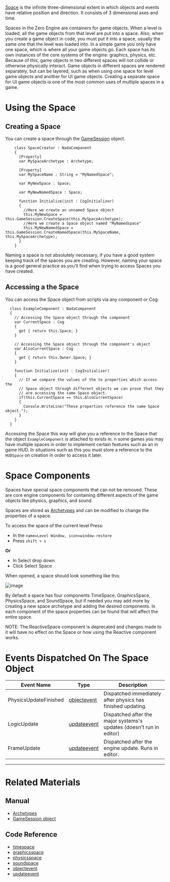 [Space](https://github.com/zeroengineteam/ZeroDocs/blob/master/code_reference/class_reference/space.markdown) is the infinite three-dimensional extent in which objects and events have relative position and direction. It consists of 3 dimensional axes and time.

Spaces in the Zero Engine are containers for game objects. When a level is loaded, all the game objects from that level are put into a space. Also, when you create a game object in code, you must put it into a space, usually the same one that the level was loaded into. In a simple game you only have one space, which is where all your game objects go. Each space has its own instances of the core systems of the engine: graphics, physics, etc. Because of this, game objects in two different spaces will not collide or otherwise physically interact. Game objects in different spaces are rendered separately, but can be layered, such as when using one space for level game objects and another for UI game objects. Creating a separate space for UI game objects is one of the most common uses of multiple spaces in a game.

 # Using the Space
 ## Creating a Space
You can create a space through the [GameSession](https://github.com/zeroengineteam/ZeroDocs/blob/master/zero_editor_documentation/zeromanual/architecture/objects/gamesession.markdown) object.

```
    class SpaceCreator : NadaComponent
    {
      [Property]
      var MySpaceArchetype : Archetype;
      
      [Property]
      var MySpaceName : String = "MyNamedSpace";
      
      var MyNewSpace : Space;
      
      var MyNewNamedSpace : Space;
      
      function Initialize(init : CogInitializer)
      {
        //Here we create an unnamed Space object
        this.MyNewSpace = this.GameSession.CreateSpace(this.MySpaceArchetype);
        //Here we create a Space object named "MyNamedspace"
        this.MyNewNamedSpace = this.GameSession.CreateNamedSpace(this.MySpaceName, this.MySpaceArchetype);
      }
    }

```


Naming a space is not absolutely necessary, if you have a good system keeping track of the spaces you are creating. However, naming your space is a good general practice as you'll find when trying to access Spaces you have created.

 ## Accessing a the Space
You can access the Space object from scripts via any component or Cog:

```
  class ExampleComponent : NadaComponent
  {
    // Accessing the Space object through the component
    var CurrentSpace : Cog
    {
      get { return this.Space; }
    }
    
    // Accessing the Space object through the component's object
    var AlsoCurrentSpace : Cog
    {
      get { return this.Owner.Space; }
    }
    
    function Initialize(init : CogInitializer)
    {
      // If we compare the values of the to properties which access the
      // Space object through different objects we can prove that they
      // are accessing the same Space object.
      if(this.CurrentSpace == this.AlsoCurrentSpace)
      {
        Console.WriteLine("These properties reference the same Space object.");
      }
    }
  }

```


Accessing the Space this way will give you a reference to the Space that the object `ExampleComponent` is attached to exists in.
n some games you may have multiple spaces in order to implement certain features such as an in game HUD. In situations such as this you must store a reference to the `HUDSpace` on creation in order to access it later.

 # Space Components
Spaces have special space components that can not be removed. These are core engine components for containing different aspects of the game objects like physics, graphics, and sound.

Spaces are stored as [Archetypes](https://github.com/zeroengineteam/ZeroDocs/blob/master/zero_editor_documentation/zeromanual/architecture/archetypes.markdown) and can be modified to change the properties of a space.

To access the space of the current level Press: 

 - In the `name=Level Window, icon=window-restore`
  - Press `shift + s`

**Or**

 - In Select drop down
  - Click Select Space

When opened, a space should look something like this:



![image](https://media.githubusercontent.com/media/zeroengineteam/ZeroFiles/master/doc_files/46992.png)


By default a space has four components TimeSpace, GraphicsSpace, PhysicsSpace, and SoundSpace, but if needed you may add more by creating a new space archetype and adding the desired components. In each component of the space properties can be found that will affect the entire space.

NOTE: The ReactiveSpace component is deprecated and changes made to it will have no effect on the Space or how using the Reactive component works.


 # Events Dispatched On The Space Object


| Event Name                | Type                       | Description                                                         |
|---------------------------|----------------------------|---------------------------------------------------------------------|
| PhysicsUpdateFinished     | [objectevent](https://github.com/zeroengineteam/ZeroDocs/blob/master/zero_editor_documentation/code_reference/class_reference/objectevent.markdown) | Dispatched immediately after physics has finished updating.         |
| LogicUpdate               | [updateevent](https://github.com/zeroengineteam/ZeroDocs/blob/master/zero_editor_documentation/code_reference/class_reference/updateevent.markdown) | Dispatched after the major systems's updates (doesn't run in editor)|
| FrameUpdate               | [updateevent](https://github.com/zeroengineteam/ZeroDocs/blob/master/zero_editor_documentation/code_reference/class_reference/updateevent.markdown) | Dispatched after the engine update. Runs in editor.                 |

---

 # Related Materials
 ## Manual
- [Archetypes](https://github.com/zeroengineteam/ZeroDocs/blob/master/zero_editor_documentation/zeromanual/architecture/archetypes.markdown)
- [GameSession object](https://github.com/zeroengineteam/ZeroDocs/blob/master/zero_editor_documentation/zeromanual/architecture/objects/gamesession.markdown)
 ## Code Reference
- [timespace](https://github.com/zeroengineteam/ZeroDocs/blob/master/code_reference/class_reference/timespace.markdown)
- [graphicsspace](https://github.com/zeroengineteam/ZeroDocs/blob/master/code_reference/class_reference/graphicsspace.markdown)
- [physicsspace](https://github.com/zeroengineteam/ZeroDocs/blob/master/zero_editor_documentation/zeromanual/physics/physicsspace.markdown)
- [soundspace](https://github.com/zeroengineteam/ZeroDocs/blob/master/zero_editor_documentation/zeromanual/audio/soundspace.markdown)
- [objectevent](https://github.com/zeroengineteam/ZeroDocs/blob/master/zero_editor_documentation/code_reference/class_reference/objectevent.markdown)
- [updateevent](https://github.com/zeroengineteam/ZeroDocs/blob/master/zero_editor_documentation/code_reference/class_reference/updateevent.markdown)
 

 